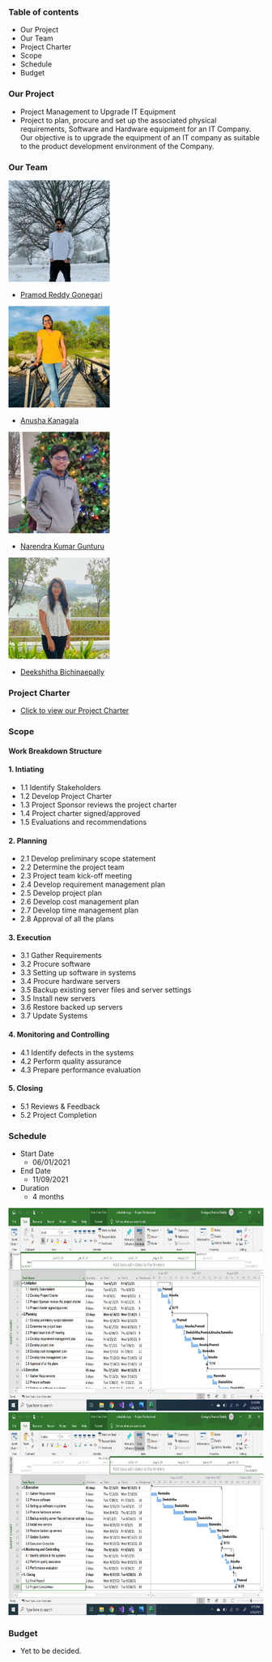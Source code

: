 ### Table of contents
* Our Project
* Our Team
* Project Charter
* Scope
* Schedule
* Budget

### Our Project
* Project Management to Upgrade IT Equipment
* Project to plan, procure and set up the associated physical requirements, Software and Hardware equipment for an IT Company. Our objective is to upgrade the equipment of an IT company as suitable to the product development environment of the Company.

### Our Team

<img src="images/Pramod.jpg" alt="pramod" width="200" height="200"/>

* [Pramod Reddy Gonegari](https://github.com/pramod096)


<img src="images/anusha.jpg" alt="anusha" width="200" height="200"/>

* [Anusha Kanagala](https://github.com/Anushakanagala)

<img src="images/Narendra.jpeg" alt="narendra" width="200" height="200"/>

* [Narendra Kumar Gunturu](https://github.com/Narendra-kumar-Gunturu)

<img src="images/Deekshitha.jpeg" alt="deekshitha" width="200" height="200"/>

* [Deekshitha Bichinaepally](https://github.com/deekshitha22)

### Project Charter
* [Click to view our Project Charter](markdown/charter.md)

### Scope
#### Work Breakdown Structure

#### 1. Intiating
 * 1.1 Identify Stakeholders
 * 1.2 Develop Project Charter
 * 1.3 Project Sponsor reviews the project charter 
 * 1.4 Project charter signed/approved
 * 1.5 Evaluations and recommendations
 
#### 2. Planning 
 * 2.1 Develop preliminary scope statement 
 * 2.2 Determine the project team 
 * 2.3 Project team kick-off meeting
 * 2.4 Develop requirement management plan
 * 2.5 Develop project plan  
 * 2.6 Develop cost management plan 
 * 2.7 Develop time management plan  
 * 2.8 Approval of all the plans
 
#### 3. Execution
  * 3.1 Gather Requirements
  * 3.2 Procure software 
  * 3.3 Setting up software in systems
  * 3.4 Procure hardware servers
  * 3.5 Backup existing server files and server settings
  * 3.5 Install new servers
  * 3.6 Restore backed up servers
  * 3.7 Update Systems
  
#### 4. Monitoring and Controlling
  * 4.1 Identify defects in the systems
  * 4.2 Perform quality assurance
  * 4.3 Prepare performance evaluation
  
#### 5. Closing
  * 5.1 Reviews & Feedback
  * 5.2 Project Completion

### Schedule
* Start Date
  * 06/01/2021
* End Date
  * 11/09/2021
* Duration
  * 4 months

<img src="images/Schedule1.png" alt="schedule1" width="600" height="400"/>

<img src="images/schedule2.png" alt="schedule2" width="600" height="400"/>

### Budget
* Yet to be decided.
